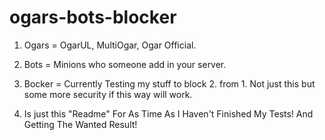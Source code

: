# ogars-bots-blocker

1. Ogars = OgarUL, MultiOgar, Ogar Official.

2. Bots = Minions who someone add in your server.

3. Bocker = Currently Testing my stuff to block 2. from 1. Not just this but some more security if this way will work.

4. Is just this "Readme" For As Time As I Haven't Finished My Tests! And Getting The Wanted Result!
